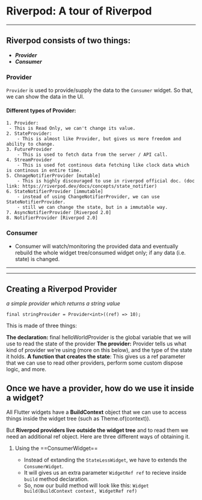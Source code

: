 # Riverpod: A tour of Riverpod

---

## Riverpod consists of two things:

- **_Provider_**
- **_Consumer_**

### Provider

`Provider` is used to provide/supply the data to the `Consumer` widget. So that, we can show the data in the UI.

#### Different types of Provider:

    1. Provider:
     - This is Read Only, we can't change its value.
    2. StateProvider:
        - This is almost like Provider, but gives us more freedom and ability to change.
    3. FutureProvider
        - This is used to fetch data from the server / API call.
    4. StreamProvider
        - This is used fot continous data fetching like clock data which is continous in entire time.
    5. ChnageNotifierProvider [mutable]
        - This is highly discouraged to use in riverpod official doc. (doc link: https://riverpod.dev/docs/concepts/state_notifier)
    6. StateNotifierProvider [immutable]
        - instead of using ChangeNotifierProvider, we can use StateNotifierProvider.
        - still we can change the state, but in a immutable way.
    7. AsyncNotifierProvider [Riverpod 2.0]
    8. NotifierProvider [Riverpod 2.0]

### Consumer

- Consumer will watch/monitoring the provided data and eventually rebuild the whole widget tree/consumed widget only; if any data (i.e. state) is changed.

---

---

## Creating a Riverpod Provider

_a simple provider which returns a string value_

`final stringProvider = Provider<int>((ref) => 10);`

This is made of three things:

**The declaration:** final helloWorldProvider is the global variable that we will use to read the state of the provider
**The provider:** Provider<String> tells us what kind of provider we're using (more on this below), and the type of the state it holds.
**A function that creates the state**: This gives us a ref parameter that we can use to read other providers, perform some custom dispose logic, and more.

## Once we have a provider, how do we use it inside a widget?

All Flutter widgets have a **BuildContext** object that we can use to access things inside the widget tree (such as Theme.of(context)).

But **Riverpod providers live outside the widget tree** and to read them we need an additional ref object. Here are three different ways of obtaining it.

1. Using the ==ConsumerWidget==

   - Instead of extanding the `StateLessWidget`, we have to extends the `ConsumerWidget`.
   - It will gives us an extra parameter `WidgetRef ref` to recieve inside `build` method declaration.
   - So, now our build method will look like this: `Widget build(BuildContext context, WidgetRef ref)`
